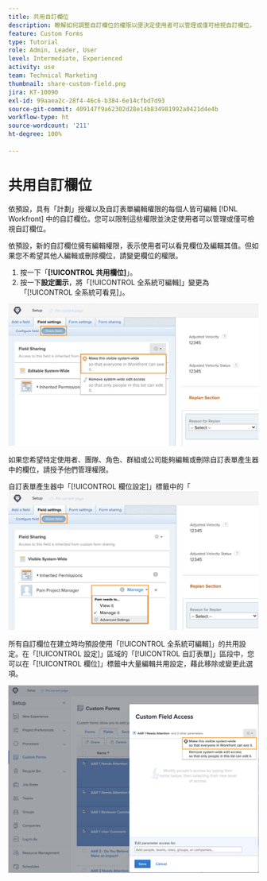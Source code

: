 ```yaml
---
title: 共用自訂欄位
description: 瞭解如何調整自訂欄位的權限以便決定使用者可以管理或僅可檢視自訂欄位。
feature: Custom Forms
type: Tutorial
role: Admin, Leader, User
level: Intermediate, Experienced
activity: use
team: Technical Marketing
thumbnail: share-custom-field.png
jira: KT-10090
exl-id: 99aaea2c-28f4-46c6-b384-6e14cfbd7d93
source-git-commit: 409147f9a62302d28e14b834981992a0421d4e4b
workflow-type: ht
source-wordcount: '211'
ht-degree: 100%

---
```


# 共用自訂欄位

依預設，具有「計劃」授權以及自訂表單編輯權限的每個人皆可編輯 [!DNL Workfront] 中的自訂欄位。您可以限制這些權限並決定使用者可以管理或僅可檢視自訂欄位。

依預設，新的自訂欄位擁有編輯權限，表示使用者可以看見欄位及編輯其值。但如果您不希望其他人編輯或刪除欄位，請變更欄位的權限。

1. 按一下「**[!UICONTROL 共用欄位]**」。
1. 按一下&#x200B;**設定圖示**，將「[!UICONTROL 全系統可編輯]」變更為「[!UICONTROL 全系統可看見]」。

![[!UICONTROL 全系統可看見]選項，位於[!UICONTROL 共用欄位]子標籤中](assets/custom-forms-field-sharing-1.png)

如果您希望特定使用者、團隊、角色、群組或公司能夠編輯或刪除自訂表單產生器中的欄位，請授予他們管理權限。

自訂表單產生器中「[!UICONTROL 欄位設定]」標籤中的「![[!UICONTROL 共用欄位]」子標籤](assets/custom-forms-field-sharing-2.png)

所有自訂欄位在建立時均預設使用「[!UICONTROL 全系統可編輯]」的共用設定。在「[!UICONTROL 設定]」區域的「[!UICONTROL 自訂表單]」區段中，您可以在「[!UICONTROL 欄位]」標籤中大量編輯共用設定，藉此移除或變更此選項。

![[!UICONTROL 自訂欄位存取]視窗](assets/custom-forms-field-sharing-3.png)

